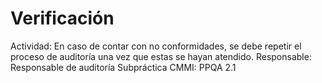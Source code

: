 # Verificación

Actividad: En caso de contar con no conformidades, se debe repetir el proceso de auditoría una vez que estas se hayan atendido.
Responsable: Responsable de auditoría
Subpráctica CMMI: PPQA 2.1
